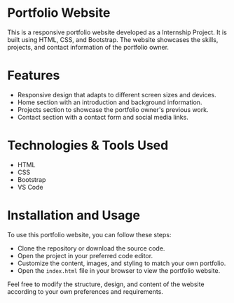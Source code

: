 # Portfolio Website
This is a responsive portfolio website developed as a Internship Project. It is built using HTML, CSS, and Bootstrap. The website showcases the skills, projects, and contact information of the portfolio owner.

# Features
- Responsive design that adapts to different screen sizes and devices.
- Home section with an introduction and background information.
- Projects section to showcase the portfolio owner's previous work.
- Contact section with a contact form and social media links.

# Technologies & Tools Used
- HTML
- CSS
- Bootstrap
- VS Code

# Installation and Usage
To use this portfolio website, you can follow these steps:

- Clone the repository or download the source code.
- Open the project in your preferred code editor.
- Customize the content, images, and styling to match your own portfolio.
- Open the `index.html` file in your browser to view the portfolio website.

Feel free to modify the structure, design, and content of the website according to your own preferences and requirements.

